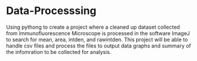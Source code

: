 # Data-Processsing

Using pythong to create a project where a cleaned up dataset collected from Immunofluorescence Microscope is processed in the software ImageJ to search for mean, area, intden, and rawintden. This project will be able to handle csv files and process the files to output data graphs and summary of the infomration to be collected for analysis.
